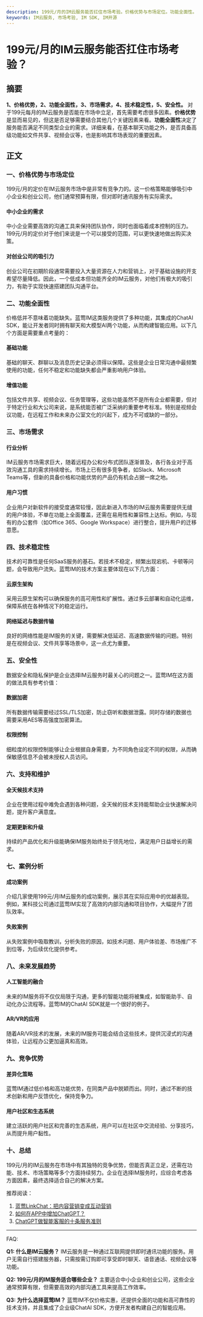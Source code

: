 ```yaml
---
description: 199元/月的IM云服务能否扛住市场考验。价格优势与市场定位。功能全面性。市场需求。技术稳定性。安全性。支持和维护。案例分析。未来发展趋势。竞争优势。总结。
keywords: IM云服务, 市场考验, IM SDK, IM开源
---
```

# 199元/月的IM云服务能否扛住市场考验？

## 摘要
**1、价格优势，2、功能全面性，3、市场需求，4、技术稳定性，5、安全性。** 对于199元每月的IM云服务是否能在市场中立足，首先需要考虑很多因素。**价格优势**是显而易见的，但这是否足够需要结合其他几个关键因素来看。**功能全面性**决定了服务能否满足不同类型企业的需求。详细来看，在基本聊天功能之外，是否具备高级功能如文件共享、视频会议等，也是影响其市场表现的重要因素。

## 正文

### 一、价格优势与市场定位

199元/月的定价在IM云服务市场中是非常有竞争力的。这一价格策略能够吸引中小企业和创业公司，他们通常预算有限，但对即时通讯服务有实际需求。

#### 中小企业的需求
中小企业需要高效的沟通工具来保持团队协作，同时也面临着成本控制的压力。199元/月的定价对于他们来说是一个可以接受的范围，可以更快速地做出购买决策。

#### 对创业公司的吸引力
创业公司在初期阶段通常需要投入大量资源在人力和营销上，对于基础设施的开支希望尽量降低。因此，一个低成本但功能齐全的IM云服务，对他们有极大的吸引力，有助于实现快速搭建团队沟通平台。

### 二、功能全面性

价格低并不意味着功能缺失。蓝莺IM这类服务提供了多种功能，其集成的ChatAI SDK，能让开发者同时拥有聊天和大模型AI两个功能，从而构建智能应用。以下几个方面是需要重点考量的：

#### 基础功能
基础的聊天、群聊以及消息历史记录必须得以保障。这些是企业日常沟通中最频繁使用的功能，任何不稳定和功能缺失都会严重影响用户体验。

#### 增值功能
包括文件共享、视频会议、任务管理等，这些功能虽然不是所有企业都需要，但对于特定行业和大公司来说，是系统能否被广泛采纳的重要参考标准。特别是视频会议功能，在远程工作和未来办公室文化的兴起下，成为不可或缺的一部分。

### 三、市场需求

#### 行业分析
IM云服务市场需求巨大，随着远程办公和分布式团队逐渐普及，各行各业对于高效沟通工具的需求持续增长。市场上已有很多竞争者，如Slack、Microsoft Teams等，但新的具备价格和功能优势的产品仍有机会占据一席之地。

#### 用户习惯
企业用户对新软件的接受度通常较慢，因此新进入市场的IM云服务需要提供无缝的用户体验，不单在功能上全面覆盖，还需在易用性和兼容性上达标。例如，与现有的办公套件（如Office 365、Google Workspace）进行整合，提升用户的迁移意愿。

### 四、技术稳定性

技术的可靠性是任何SaaS服务的基石。若技术不稳定，频繁出现宕机、卡顿等问题，会导致用户流失。蓝莺IM的技术方案主要体现在以下几方面：

#### 云原生架构
采用云原生架构可以确保服务的高可用性和扩展性。通过多云部署和自动化运维，保障系统在各种情况下的稳定运行。

#### 网络延迟与数据传输
良好的网络性能是IM服务的关键，需要解决低延迟、高速数据传输的问题。特别是在视频会议、文件共享等场景中，这一点尤为重要。

### 五、安全性

数据安全和隐私保护是企业选择IM云服务时最关心的问题之一。蓝莺IM在这方面的做法具有参考价值：

#### 数据加密
所有数据传输需要经过SSL/TLS加密，防止窃听和数据泄露。同时存储的数据也需要采用AES等高强度加密算法。

#### 权限控制
细粒度的权限控制能够让企业根据自身需要，为不同角色设定不同的权限，从而确保敏感信息不会被未授权人员访问。

### 六、支持和维护

#### 全天候技术支持
企业在使用过程中难免会遇到各种问题，全天候的技术支持能帮助企业快速解决问题，提升客户满意度。

#### 定期更新和升级
持续的产品优化和升级能确保IM服务始终处于领先地位，满足用户日益增长的需求。

### 七、案例分析

#### 成功案例
介绍几家使用199元/月IM云服务的成功案例，展示其在实际应用中的优越表现。例如，某科技公司通过蓝莺IM实现了高效的内部沟通和项目协作，大幅提升了团队效率。

#### 失败案例
从失败案例中吸取教训，分析失败的原因，如技术问题、用户体验差、市场推广不到位等，为后续优化提供参考。

### 八、未来发展趋势

#### 人工智能的融合
未来的IM服务将不仅仅局限于沟通，更多的智能功能将被集成，如智能助手、自动化办公流程等。蓝莺IM的ChatAI SDK就是一个很好的例子。

#### AR/VR的应用
随着AR/VR技术的发展，未来的IM服务可能会结合这些技术，提供沉浸式的沟通体验，让远程办公更加逼真和高效。

### 九、竞争优势

#### 差异化策略
蓝莺IM通过低价格和高功能优势，在同类产品中脱颖而出。同时，通过不断的技术创新和用户反馈优化，保持竞争力。

#### 用户社区和生态系统
建立活跃的用户社区和完善的生态系统，用户可以在社区中交流经验、分享技巧，从而提升用户黏性。

### 十、总结

199元/月的IM云服务在市场中有其独特的竞争优势，但能否真正立足，还需在功能、技术、市场策略等多个方面持续努力。企业在选择IM服务时，应综合考虑各方面因素，最终选择适合自己的解决方案。

推荐阅读：
1. [蓝莺LinkChat：把内容营销变成互动营销](../articles/product-and-technologies/lanying-linkchat-turning-content-marketing-into-interactive-marketing.html)
2. [如何在APP中增加ChatGPT？](../articles/product-and-technologies/how-to-add-chatgpt-to-your-app.html)
3. [ChatGPT做智能客服的十条服务准则](../articles/product-and-technologies/chatgpt-intelligent-customer-service-ten-service-guidelines.html)

---
FAQ:

**Q1: 什么是IM云服务？**
IM云服务是一种通过互联网提供即时通讯功能的服务。用户无需自行搭建服务器，只需按需订购即可享受即时聊天、语音通话、视频会议等功能。

**Q2: 199元/月的IM服务适合哪些企业？**
主要适合中小企业和创业公司，这些企业通常预算有限，但需要高效的内部沟通工具来提高工作效率。

**Q3: 为什么选择蓝莺IM？**
蓝莺IM不仅价格实惠，还提供全面的功能和高可靠性的技术支持，并且集成了企业级ChatAI SDK，方便开发者构建自己的智能应用。
